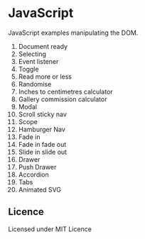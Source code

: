 # JavaScript

JavaScript examples manipulating the DOM.

1. Document ready
2. Selecting
3. Event listener
4. Toggle
5. Read more or less
6. Randomise
7. Inches to centimetres calculator
8. Gallery commission calculator
9. Modal
10. Scroll sticky nav
11. Scope
12. Hamburger Nav
13. Fade in
14. Fade in fade out
15. Slide in slide out
16. Drawer
17. Push Drawer
18. Accordion
19. Tabs
20.	Animated SVG

## Licence

Licensed under MIT Licence